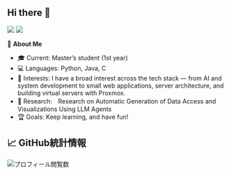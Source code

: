 ## Hi there 👋

![](https://github-readme-stats.vercel.app/api/top-langs?username=ohoshi-sora)
![](https://skillicons.dev/icons?i=html,css,js,typescript,python,php)

🌟 **About Me**
- 🎓 Current: Master’s student (1st year)
- 💻 Languages: Python, Java, C
- 🚀 Interests: I have a broad interest across the tech stack — from AI and system development to small web applications, server architecture, and building virtual servers with Proxmox.
- 🌱 Research:　Research on Automatic Generation of Data Access and Visualizations Using LLM Agents
- 🏆 Goals: Keep learning, and have fun!

## 📈 GitHub統計情報


![プロフィール閲覧数](https://komarev.com/ghpvc/?username=ohoshi-sora&color=blue)
